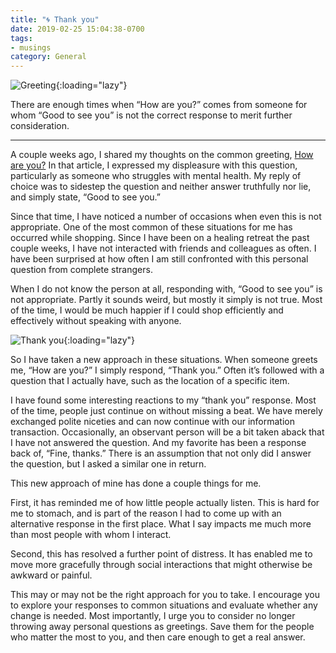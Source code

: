 ```yaml
---
title: "🌀 Thank you"
date: 2019-02-25 15:04:38-0700
tags:
- musings
category: General
---
```


![Greeting](https://media.bennorris.org/images/bennorris/uploads/2019/9ff22ec3f8.png){:loading="lazy"}

There are enough times when “How are you?” comes from someone for whom “Good to see you” is not the correct response to merit further consideration.

***

A couple weeks ago, I shared my thoughts on the common greeting, [How are you?](https://www.bennorris.org/2019/01/30/how-are-you) In that article, I expressed my displeasure with this question, particularly as someone who struggles with mental health. My reply of choice was to sidestep the question and neither answer truthfully nor lie, and simply state, “Good to see you.”

Since that time, I have noticed a number of occasions when even this is not appropriate. One of the most common of these situations for me has occurred while shopping. Since I have been on a healing retreat the past couple weeks, I have not interacted with friends and colleagues as often. I have been surprised at how often I am still confronted with this personal question from complete strangers.

When I do not know the person at all, responding with, “Good to see you” is not appropriate. Partly it sounds weird, but mostly it simply is not true. Most of the time, I would be much happier if I could shop efficiently and effectively without speaking with anyone.

![Thank you](https://media.bennorris.org/images/bennorris/uploads/2019/2bea043330.png){:loading="lazy"}

So I have taken a new approach in these situations. When someone greets me, “How are you?” I simply respond, “Thank you.” Often it’s followed with a question that I actually have, such as the location of a specific item.

I have found some interesting reactions to my “thank you” response. Most of the time, people just continue on without missing a beat. We have merely exchanged polite niceties and can now continue with our information transaction. Occasionally, an observant person will be a bit taken aback that I have not answered the question. And my favorite has been a response back of, “Fine, thanks.” There is an assumption that not only did I answer the question, but I asked a similar one in return.

This new approach of mine has done a couple things for me.

First, it has reminded me of how little people actually listen. This is hard for me to stomach, and is part of the reason I had to come up with an alternative response in the first place. What I say impacts me much more than most people with whom I interact.

Second, this has resolved a further point of distress. It has enabled me to move more gracefully through social interactions that might otherwise be awkward or painful.

This may or may not be the right approach for you to take. I encourage you to explore your responses to common situations and evaluate whether any change is needed. Most importantly, I urge you to consider no longer throwing away personal questions as greetings. Save them for the people who matter the most to you, and then care enough to get a real answer.